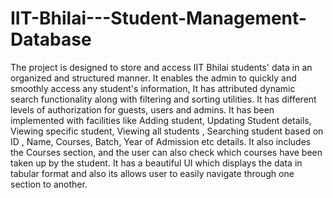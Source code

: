 # IIT-Bhilai---Student-Management-Database
The project is designed to store and access IIT Bhilai students' data in an organized and structured manner. It enables the admin to quickly and smoothly access any student's information, It has attributed dynamic search functionality along with filtering and sorting utilities. It has different levels of authorization for guests, users and admins. 
It has been implemented with facilities like Adding student, Updating Student details, Viewing specific student, Viewing all students , Searching student based on ID , Name, Courses, Batch, Year of Admission etc details.
It also includes the Courses section, and the user can also check which courses have been taken up by the student. 
It has a beautiful UI which displays the data in tabular format and also its allows user to easily navigate through one section to another. 
